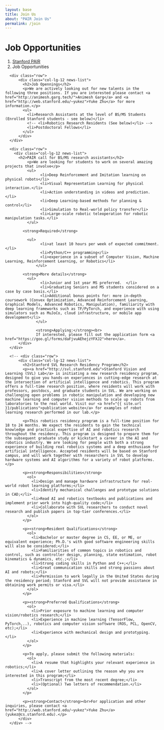 ```yaml
---
layout: base
title: Join Us
about: "PAIR Join Us"
permalink: /join
---
```

<!-- Page Content -->
<div class="container-fluid">

  <div class="container">
      <!-- Page Heading/Breadcrumbs -->
      <div class="row">
          <div class="col-lg-12">
              <h1 class="page-header">Job Opportunities
                  <small></small>
              </h1>
              <ol class="breadcrumb">
                  <li><a href="/">Stanford PAIR</a></li>
                  <li class="active">Job Opportunities</li>
              </ol>
          </div>
      </div>

      <div class="row">
          <div class="col-lg-12 news-list">
            <h2>Job Opennings</h2>
            <p>We are actively looking out for new talents in the following three positions. If you are interested please contact <a href="http://animesh.garg.tech/">Animesh Garg</a> and <a href="http://web.stanford.edu/~yukez">Yuke Zhu</a> for more information.</p>
            <ul>
              <li>Research Assistants at the level of BS/MS Students (Enrolled Stanford students - see below)</li>
              <!-- <li>Robotics Research Residents (See below)</li> -->
              <li>Postdoctoral Fellows</li>
            </ul>
          </div>
      </div>

      <div class="row">
        <div class="col-lg-12 news-list">
          <h2>PAIR call for BS/MS research assistants</h2>
	          <p>We are looking for students to work on several amazing projects that involve</p>
              <ul>
		            <li>Deep Reinforcement and Imitation learning on physical robots</li>
		            <li>Visual Representation Learning for physical interaction.</li>
		            <li>Action understanding in videos and prediction.</li>
		            <li>Deep Learning-based methods for planning & control</li>
		            <li>Simulation to Real-world policy transfer</li>
		            <li>Large-scale robotic teleoperation for robotic manipulation tasks.</li> 
              </ul>

            <strong>Required</strong>

              <ul>
		            <li>at least 10 hours per week of expected commitment. </li>
		            <li>Python/C++ programming</li>
		            <li>experience in a subset of Computer Vision, Machine Learning, Reinforcement Learning, or Robotics</li>
		          </ul>
		          
            <strong>More details</strong>
              <ul>
		            <li>Junior and 1st year MS preferred.  </li>
		            <li>Graduating Seniors and MS students considered on a case by case basis.</li>
		            <li>Additional bonus points for: more in-depth coursework (Convex Optimization, Advanced Reinforcement Learning, Graphical Models, Advanced Robotics, Manipulation), familiarity with deep learning frameworks such as TF/PyTorch, and experience with using simulators such as MuJoCo, cloud infrastructure, or mobile app development</li>
		          </ul>
		          
		          <strong>Applying:</strong><br> 
		          If interested, please fill out the application form <a href="https://goo.gl/forms/daFjvuAEhejzYFXJ2">here</a>.
          </div>
      </div> 

      <!-- <div class="row">
          <div class="col-lg-12 news-list">
            <h2>Stanford SVL Research Residency Program</h2>
            <p><a href="http://svl.stanford.edu">Stanford Vision and Learning (SVL) Lab</a> is initiating a new research residency program, designed to give you hands-on experiences in cutting-edge research at the intersection of artificial intelligence and robotics. This program offers a full-time research position, where residents will work with professors, postdocs, and graduate students in SVL. We are working on challenging open problems in robotic manipulation and developing new machine learning and computer vision methods to scale up robots from laboratories to the real world. Visit our <a href="{{ site.url }}/publications">publication website</a> for examples of robot learning research performed in our lab.</p>

            <p>This robotics residency program is a full-time position for 18 to 24 months. We expect the residents to gain the technical knowledge and practical expertise of AI and robotics research throughout the residency. This program is designed to prepare them for the subsequent graduate study or kickstart a career in the AI and robotics industry. We are looking for people with both a strong experience of building real robotics systems and a deep enthusiasm for artificial intelligence. Accepted residents will be based on Stanford campus, and will work together with researchers in SVL to develop hardware systems and AI algorithms for a variety of robot platforms.</p>

            <p><strong>Responsibilities</strong>
              <ol>
                <li>Design and manage hardware infrastructure for real-world robot learning platforms;</li>
                <li>Identify mechanical challenges and prototype solutions in CAD;</li>
                <li>Read AI and robotics textbooks and publications and implement prior work into high-quality code;</li>
                <li>Collaborate with SVL researchers to conduct novel research and publish papers in top-tier conferences.</li>
              </ol>
            </p>

            <p><strong>Resident Qualifications</strong>
              <ol>
                <li>Bachelor or master degree in CS, EE, or ME, or equivalent experience; Ph.D.'s with good software engineering skills will also be considered;</li>
                <li>Familiarities of common topics in robotics and control, such as controller design, planning, state estimation, robot kinematics & dynamics, etc.;</li>
                <li>Strong coding skills in Python and C++;</li>
                <li>Great communication skills and strong passions about AI and robots;</li>
                <li>Permission to work legally in the United States during the residency period; Stanford and SVL will not provide assistance in obtaining work permits or visa.</li>
              </ol>
            </p>

            <p><strong>Preferred Qualifications</strong>
              <ol>
                <li>Prior exposure to machine learning and computer vision/robotics research;</li>
                <li>Experience in machine learning (TensorFlow, PyTorch,..), robotics and computer vision software (ROS, PCL, OpenCV, etc);</li>
                <li>Experience with mechanical design and prototyping.</li>
              </ol>
            </p>

            <p>To apply, please submit the following materials:
              <ol>
                <li>A resume that highlights your relevant experience in robotics;</li>
                <li>A cover letter outlining the reason why you are interested in this program;</li>
                <li>Transcript from the most recent degree;</li>
                <li>(Optional) Two letters of recommendation.</li>
              </ol>
            </p>

            <p><strong>Contact</strong><br>For application and other inquiries, please contact <a href="http://web.stanford.edu/~yukez">Yuke Zhu</a> (yukez@cs.stanford.edu).</p>
          </div>
      </div> -->

</div>
<!-- /.container -->
